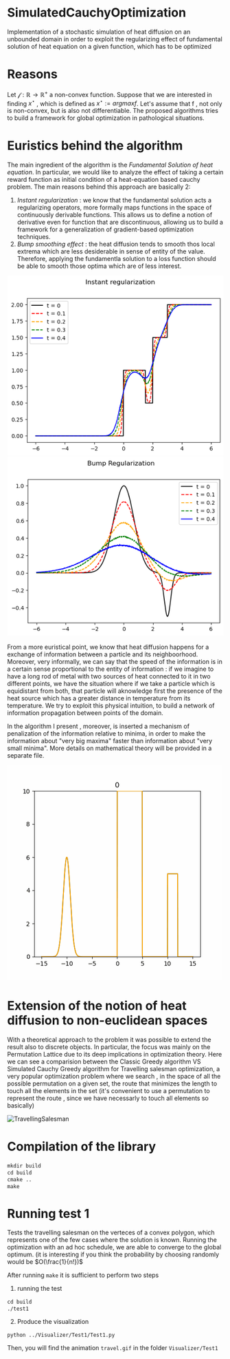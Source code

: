 # SimulatedCauchyOptimization
Implementation of a stochastic simulation of heat diffusion on an unbounded domain in order to exploit the regularizing effect of fundamental solution of heat equation on a given function, which has to be optimized

# Reasons

Let $\mathcal f : \mathbb R \rightarrow \mathbb R^+$ a non-convex function. Suppose that we are interested in finding $x^\star$ , which is defined as $x^\star := argmax f$.
Let's assume that f , not only is non-convex, but is also not differentiable. The proposed algorithms tries to build a framework for global optimization in pathological situations.

# Euristics behind the algorithm

The main ingredient of the algorithm is the *Fundamental Solution of heat equation*.
In particular, we would like to analyze the effect of taking a certain reward function as initial condition of a heat-equation based
cauchy problem. 
The main reasons behind this approach are basically 2:
1.	*Instant regularization* : we know that the fundamental solution acts a regularizing operators, more formally maps functions in 
the space of continuously derivable functions. This allows us to define a notion of derivative even for function that are discontinuous, allowing
us to build a framework for a generalization of gradient-based optimization techniques.
2.	*Bump smoothing effect* : the heat diffusion tends to smooth thos local extrema which are less desiderable in sense of entity of the value.
Therefore, applying the fundamentla solution to a loss function should be able to smooth those optima which are of less interest.

![plot](https://github.com/lucamuscarnera/SimulatedCauchyOptimization/blob/main/Instant%20regularization.png)
![plot](https://github.com/lucamuscarnera/SimulatedCauchyOptimization/blob/main/bump%20regularization.png)

From a more euristical point, we know that heat diffusion happens for a exchange of information between a particle and its neighboorhood.
Moreover, very informally, we can say that the speed of the information is in a certain sense proportional to the entity of information : 
if we imagine to have a long rod of metal with two sources of heat connected to it in two different points, we have the situation where
if we take a particle which is equidistant from both, that particle will aknowledge first the presence of the heat source which has a greater distance in temperature 
from its temperature.
We try to exploit this physical intuition, to build a network of information propagation between points of the domain.

In the algorithm I present , moreover, is inserted a mechanism of penalization of the information relative to minima, in order
to make the information about "very big maxima" faster than information about "very small minima".
More details on mathematical theory will be provided in a separate file.

![plot](https://github.com/lucamuscarnera/SimulatedCauchyOptimization/blob/main/Algorithm%20improving.gif)

# Extension of the notion of heat diffusion to non-euclidean spaces

With a theoretical approach to the problem it was possible to extend the result also to discrete objects. In particular, the focus was mainly on the Permutation Lattice due to its deep implications in optimization theory.
Here we can see a comparision between the Classic Greedy algorithm VS Simulated Cauchy Greedy algorithm for Travelling salesman optimization, a very popular optimization problem where we search , in the space of all the possible permutation on a given set, the route that minimizes the length to touch all the elements in the set (it's convenient to use a permutation to represent the route , since we have necessarly to touch all elements so basically)

![TravellingSalesman](https://github.com/lucamuscarnera/SimulatedCauchyOptimization/blob/main/travel.gif)

# Compilation of the library

```console
mkdir build
cd build
cmake ..
make
```


# Running test 1

Tests the travelling salesman on the verteces of a convex polygon, which represents one of the few cases where the solution is known.
Running the optimization with an ad hoc schedule, we are able to converge to the global optimum.
(it is interesting if you think the probability by choosing randomly would be $O(\frac{1}{n!})$

After running ```make``` it is sufficient to perform two steps

1) running the test
```
cd build
./test1
```
2) Produce the visualization
```
python ../Visualizer/Test1/Test1.py
```

Then, you will find the animation ```travel.gif``` in the folder ```Visualizer/Test1```

